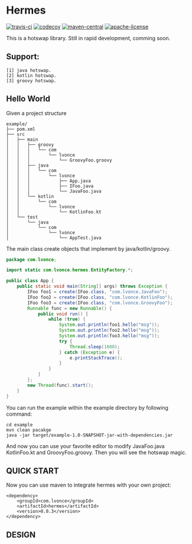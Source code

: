 # Hermes
[![travis-ci](https://www.travis-ci.org/thegenius/hermes.svg?branch=master)](https://travis-ci.org/thegenius/hermes)
[![codecov](https://codecov.io/gh/thegenius/hermes/branch/master/graph/badge.svg)](https://codecov.io/gh/thegenius/hermes)
[![maven-central](https://img.shields.io/badge/maven-0.0.3-green.svg)](http://search.maven.org/#search%7Cga%7C1%7Chera)
[![apache-license](https://img.shields.io/badge/license-Apache--2.0-green.svg)](https://www.apache.org/licenses/LICENSE-2.0)  

This is a hotswap library.
Still in rapid development, comming soon.

## Support:  
	[1] java hotswap.  
	[2] kotlin hotswap.  
	[3] groovy hotswap.  

## Hello World
Given a project structure  
```
example/
├── pom.xml
├── src
│   ├── main
│   │   ├── groovy
│   │   │   └── com
│   │   │       └── lvonce
│   │   │           └── GroovyFoo.groovy
│   │   ├── java
│   │   │   └── com
│   │   │       └── lvonce
│   │   │           ├── App.java
│   │   │           ├── IFoo.java
│   │   │           └── JavaFoo.java
│   │   └── kotlin
│   │       └── com
│   │           └── lvonce
│   │               └── KotlinFoo.kt
│   └── test
│       └── java
│           └── com
│               └── lvonce
│                   └── AppTest.java

```
  
The main class create objects that implement by java/kotlin/groovy.
```java
package com.lvonce;

import static com.lvonce.hermes.EntityFactory.*;

public class App {
    public static void main(String[] args) throws Exception {
		IFoo foo1 = create(IFoo.class, "com.lvonce.JavaFoo");
		IFoo foo2 = create(IFoo.class, "com.lvonce.KotlinFoo");
		IFoo foo3 = create(IFoo.class, "com.lvonce.GroovyFoo");
		Runnable func = new Runnable() {
			public void run() {
				while (true) {
					System.out.println(foo1.hello("msg"));
					System.out.println(foo2.hello("msg"));
					System.out.println(foo3.hello("msg"));
					try {
						Thread.sleep(1000);
					} catch (Exception e) {
						e.printStackTrace();
					}
				}
			}	
		};
		new Thread(func).start();
    }
}

```

You can run the example within the example directory by following command:
```
cd example
mvn clean pacakge
java -jar target/example-1.0-SNAPSHOT-jar-with-dependencies.jar
```
And now you can use your favorite editor to modify JavaFoo.java KotlinFoo.kt and GroovyFoo.groovy.
Then you will see the hotswap magic.

## QUICK START
Now you can use maven to integrate hermes with your own project:

```
<dependency>
	<groupId>com.lvonce</groupId>
	<artifactId>hermes</artifactId>
	<version>0.0.3</version>
</dependency>
```

## DESIGN


